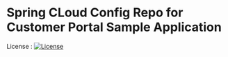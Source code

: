 # Spring CLoud Config Repo for Customer Portal Sample Application

License : [![License](https://img.shields.io/badge/License-Apache%202.0-blue.svg)](https://opensource.org/licenses/Apache-2.0)

